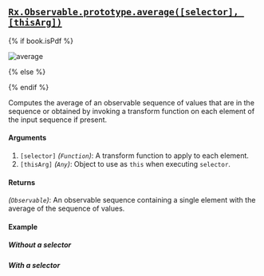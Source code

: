 ## [`Rx.Observable.prototype.average([selector], [thisArg])`](https://github.com/Reactive-Extensions/RxJS/blob/master/src/core/linq/observable/average.js)

{% if book.isPdf %}

![average](http://reactivex.io/documentation/operators/images/average.png)

{% else %}

<rx-marbles key="average"></rx-marbles>

{% endif %}

Computes the average of an observable sequence of values that are in the sequence or obtained by invoking a transform function on each element of the input sequence if present.

#### Arguments
1. `[selector]` *(`Function`)*: A transform function to apply to each element.
2. `[thisArg]` *(`Any`)*: Object to use as `this` when executing `selector`.

#### Returns
*(`Observable`)*: An observable sequence containing a single element with the average of the sequence of values.

#### Example

##### Without a selector

[](http://jsbin.com/larut/1/embed?js,console)

##### With a selector

[](http://jsbin.com/zenif/1/embed?js,console)